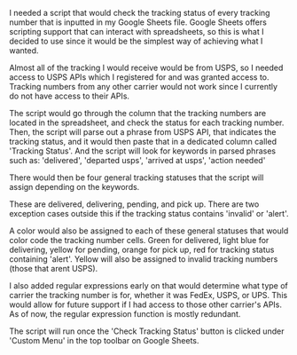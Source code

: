 I needed a script that would check the tracking status of every tracking number that is inputted in my Google Sheets file.
Google Sheets offers scripting support that can interact with spreadsheets, so this is what I decided to use since it
would be the simplest way of achieving what I wanted. 

Almost all of the tracking I would receive would be from USPS, so I needed access to USPS APIs which I registered for
and was granted access to. Tracking numbers from any other carrier would not work since I currently do not have
access to their APIs. 

The script would go through the column that the tracking numbers are located in the spreadsheet, and check the status
for each tracking number. Then, the script will parse out a phrase from USPS API, that indicates the tracking status, 
and it would then paste that in a dedicated column called 'Tracking Status'. 
And the script will look for keywords in parsed phrases such as: 'delivered', 'departed usps', 'arrived at usps', 'action needed'

There would then be four general tracking statuses that the script will assign depending on the keywords.

These are delivered, delivering, pending, and pick up. There are two exception cases outside this if the tracking status contains 'invalid' or 'alert'.    

A color would also be assigned to each of these general statuses that would color code the tracking number cells. 
Green for delivered, light blue for delivering, yellow for pending, orange for pick up, red for tracking status containing 'alert'.
Yellow will also be assigned to invalid tracking numbers (those that arent USPS).

I also added regular expressions early on that would determine what type of carrier the tracking number is for, whether it was
FedEx, USPS, or UPS. This would allow for future support if I had access to those other carrier's APIs. As of now, the regular
expression function is mostly redundant. 

The script will run once the 'Check Tracking Status' button is clicked under 'Custom Menu' in the top toolbar on Google Sheets.






